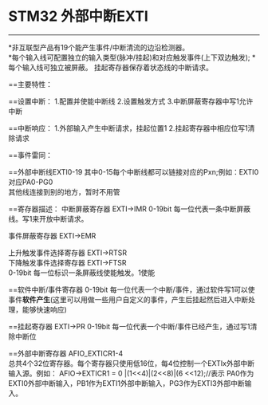 ﻿# STM32 外部中断EXTI
***
   
*非互联型产品有19个能产生事件/中断清流的边沿检测器。   
*每个输入线可配置独立的输入类型(脉冲/挂起)和对应触发事件(上下双边触发);
*每个输入线可独立被屏蔽。
挂起寄存器保存着状态线的中断请求。    

==主要特性：   

==设置中断：
1.配置并使能中断线
2.设置触发方式
3.中断屏蔽寄存器中写1允许中断

==中断响应：
1.外部输入产生中断请求，挂起位置1
2.挂起寄存器中相应位写1清除请求


==事件雷同：


==外部中断线EXTI0-19
其中0-15每个中断线都可以链接对应的Pxn;例如：EXTI0对应PA0-PG0    
其他线连接到别的地方，暂时不用管

==寄存器描述：
中断屏蔽寄存器 EXTI->IMR
0-19bit 每一位代表一条中断屏蔽线。写1来开放中断请求。   

事件屏蔽寄存器 EXTI->EMR

上升触发事件选择寄存器 EXTI->RTSR  
下降触发事件选择寄存器 EXTI->FTSR  
0-19bit 每一位标识一条屏蔽线使能触发。1使能

==软件中断/事件寄存器
0-19bit 每一位代表一个中断/事件，通过软件写1可以使事件**软件产生**(这里可以用做一些用户自定义的事件，产生后挂起然后进入中断处理，能够快速响应)  


==挂起寄存器 EXTI->PR
0-19bit 每一位代表一个中断/事件已经产生，通过写1清除中断位

==外部中断寄存器 AFIO_EXTICR1-4  
总共4个32位寄存器。每个寄存器只使用低16位，每4位控制一个EXTIx外部中断输入源。例如：
AFIO->EXTICR1 = 0 |(1<<4)|(2<<8)|(6 <<12);//表示 PA0作为EXTI0外部中断输入，PB1作为EXTI1外部中断输入，PG3作为EXTI3外部中断输入。





